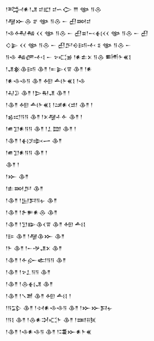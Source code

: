 <div class='block'>
<div class='line'>𒁹𒅋𒀭𒁹𒂗 𒄑𒊬 𒄑𒌀𒀖 𒐈 𒀲 𒀀𒊮</div>
<div class='line'>𒁹𒆷𒁍𒁲 𒐐 𒀲 𒀀𒊮 𒀸 𒌷𒇷𒄑</div>
<div class='line'>𒁹𒈾𒅈𒄀 𒌋𒌋 𒀲 𒀀𒊮 𒀸 𒌷𒊺𒁹𒁁𒈬𒌋𒌋 𒀲 𒀀𒊮 𒀸 𒌷</div>
<div class='line'>𒄭𒉌 𒌋𒌋 𒀲 𒀀𒊮 𒀸 𒌷𒂅𒀪𒅀𒋾 𒐏 𒀲 𒀀𒊮 𒀸</div>
<div class='line'>𒀀𒈾 𒄀𒂇𒋾𒋙 𒀸 𒆳𒄣𒂊 𒁹𒀭𒉺𒉽 𒀀𒁲 𒌦𒈨𒌍𒋙</div>
<div class='line'>𒁹𒂗𒆜𒆠𒅀 𒆠𒈫 𒁹𒋰𒉌𒌋𒐊 𒆠𒈫 𒁹𒀭</div>
<div class='line'>𒁹𒀭𒈾𒈾𒀀 𒆠𒈫 𒅇 𒋀𒈨𒌍𒋙 𒁹𒈾</div>
<div class='line'>𒁹𒄷𒊒 𒆠𒈫 𒁹𒆕𒊑𒂗 𒆠𒈫 𒁹</div>
<div class='line'>𒁹𒆠𒈫 𒅇 𒋀𒈨𒌍𒋙 𒁹𒁼𒀭𒌋𒄥 𒆠𒈫 𒁹</div>
<div class='line'>𒁹𒌗𒀊𒀀𒀀 𒆠𒈫 𒁹𒉽𒆷𒈦𒅆 𒆠𒈫 𒁹</div>
<div class='line'>𒁹𒌑𒋛𒀭𒀀𒀀 𒆠𒈫 𒁹𒁇𒊿 𒆠𒈫 𒁹</div>
<div class='line'>𒁹𒆠𒈫 𒁹𒈬𒋡𒇸𒅂 𒆠𒈫</div>
<div class='line'>𒁹𒌑𒋛𒀭𒀀𒀀 𒆠𒈫 𒁹</div>
<div class='line'>𒆠𒈫 𒁹</div>
<div class='line'>𒁹𒁍 𒆠𒈫</div>
<div class='line'>𒁹𒉺𒇷𒂅 𒆠𒈫</div>
<div class='line'>𒁹𒆠𒈫 𒁹𒌨𒁕𒀀𒉡 𒆠𒈫</div>
<div class='line'>𒁹𒆠𒈫 𒁹𒉿𒊓𒀭𒁲 𒆠𒈫</div>
<div class='line'>𒁹𒆠𒈫 𒁹𒋛𒅔𒆠𒌋𒐊 𒆠𒈫 𒅇 𒋀𒋙</div>
<div class='line'>𒁹𒄿 𒆠𒈫 𒁹𒆷𒆠𒁍 𒆠𒈫</div>
<div class='line'>𒁹𒈨 𒆠𒈫 𒁹𒀸𒋩𒂗𒉽 𒆠𒈫</div>
<div class='line'>𒁹𒆠𒈫 𒁹𒅆𒅎𒅗𒀀𒀀 𒆠𒈫</div>
<div class='line'>𒁹𒆠𒈫 𒁹𒆳𒁇𒀀𒀀 𒆠𒈫</div>
<div class='line'>𒁹𒆠𒈫 𒁹𒁲𒈬𒂗 𒆠𒈫</div>
<div class='line'>𒁹𒆠𒈫 𒁹𒃵𒍪 𒆠𒈫 𒅇 𒋀𒋙 𒁹</div>
<div class='line'>𒁹𒀀𒁉 𒆠𒈫 𒁹𒀴𒀭𒈾𒈾𒀀 𒆠𒈫 𒁹𒁍𒁍𒁕𒉡</div>
<div class='line'>𒁹𒀀𒋙 𒆠𒈫 𒁹𒁲𒀭𒋫𒄣𒈨 𒆠𒈫 𒁹𒌅𒍝𒍮</div>
<div class='line'>𒁹𒆠𒈫 𒁹𒈾𒀭𒈾𒀀 𒆠𒈫 𒁹𒃮𒁍𒀭𒈨𒌍</div>
</div>